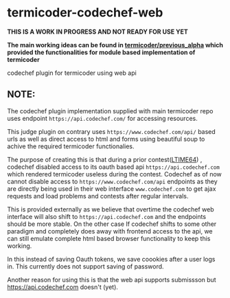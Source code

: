 # termicoder-codechef-web

**THIS IS A WORK IN PROGRESS AND NOT READY FOR USE YET**

**The main working ideas can be found in [termicoder/previous_alpha](https://github.com/termicoder/termicoder/tree/previous_alpha/termicoder/judges/codechef) which provided the functionalities for module based implementation of termicoder**

codechef plugin for termicoder using web api


## NOTE:
The codechef plugin implementation supplied with main termicoder repo uses endpoint `https://api.codechef.com/` for accessing resources.

This judge plugin on contrary uses `https://www.codechef.com/api/` based urls as well as direct access to html and forms using beautiful soup to achive the required termicoder functionalies.

The purpose of creating this is that during a prior contest([LTIME64](https://www.codechef.com/LTIME64)) , codechef disabled access to its oauth based api `https://api.codechef.com` which rendered termicoder useless during the contest. Codechef as of now cannot disable access to `https://www.codechef.com/api` endpoints as they are directly being used in their web interface `www.codechef.com` to get ajax requests and load problems and contests after regular intervals.

This is provided externally as we believe that overtime the codechef web interface will also shift to `https://api.codechef.com` and the endpoints should be more stable. On the other case If codechef shifts to some other paradigm and completely does away with frontend access to the api, we can still emulate complete html based browser functionality to keep this working.

In this instead of saving Oauth tokens, we save coookies after a user logs in. This currently does not support saving of password.

Another reason for using this is that the web api supports submissson but https://api.codechef.com doesn't (yet).
